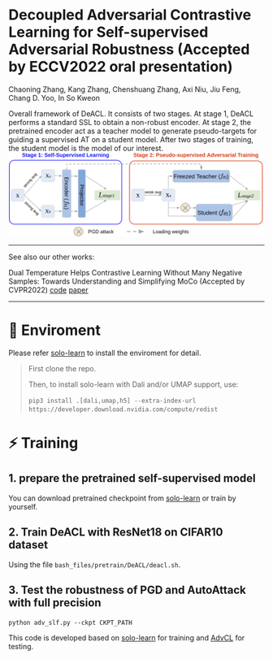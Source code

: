 # Decoupled Adversarial Contrastive Learning for Self-supervised Adversarial Robustness (Accepted by ECCV2022 oral presentation)

Chaoning Zhang, Kang Zhang, Chenshuang Zhang, Axi Niu, Jiu Feng, Chang D. Yoo, In So Kweon


Overall framework of DeACL. It consists of two stages. At stage 1, DeACL performs a standard SSL to obtain a non-robust encoder. At stage 2, the pretrained encoder act as a teacher model to generate pseudo-targets for guiding a supervised AT on a student model. After two stages of training, the student model is the model of our interest.
<img src="./figure/DeACL.png" width="800">

---
See also our other works:

Dual Temperature Helps Contrastive Learning Without Many Negative Samples: Towards Understanding and Simplifying MoCo (Accepted by CVPR2022) [code](https://github.com/ChaoningZhang/Dual-temperature.git) [paper](https://arxiv.org/abs/2203.17248)

---

# 🔧 Enviroment

Please refer [solo-learn](https://github.com/vturrisi/solo-learn) to install the enviroment for detail.

> First clone the repo.
> 
> Then, to install solo-learn with Dali and/or UMAP support, use:
> 
> `pip3 install .[dali,umap,h5] --extra-index-url https://developer.download.nvidia.com/compute/redist`

# ⚡ Training

## 1. prepare the pretrained self-supervised model
You can download pretrained checkpoint from [solo-learn](https://github.com/vturrisi/solo-learn) or train by yourself.

## 2. Train DeACL with ResNet18 on CIFAR10 dataset
Using the file `bash_files/pretrain/DeACL/deacl.sh`.

## 3. Test the robustness of PGD and AutoAttack with full precision 

`python adv_slf.py --ckpt CKPT_PATH`


This code is developed based on [solo-learn](https://github.com/vturrisi/solo-learn) for training and [AdvCL](https://github.com/LijieFan/AdvCL.git) for testing.

<!-- # Citation
```
@article{zhang2022dual,
  title={Dual temperature helps contrastive learning without many negative samples: Towards understanding and simplifying moco},
  author={Zhang, Chaoning and Zhang, Kang and Pham, Trung X and Niu, Axi and Qiao, Zhinan and Yoo, Chang D and Kweon, In So},
  journal={CVPR},
  year={2022}
}
``` -->

<!-- The code is coming soon. Please contact through chaoningzhang1990@gmail.com for early access. -->
